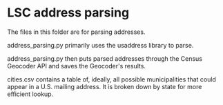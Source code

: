 # LSC address parsing
The files in this folder are for parsing addresses.

address_parsing.py primarily uses the usaddress library to parse.

address_parsing.py then puts parsed addresses through the Census Geocoder API and saves the Geocoder's results.

cities.csv contains a table of, ideally, all possible municipalities that could appear in a U.S. mailing address. It is broken down by state for more efficient lookup.
